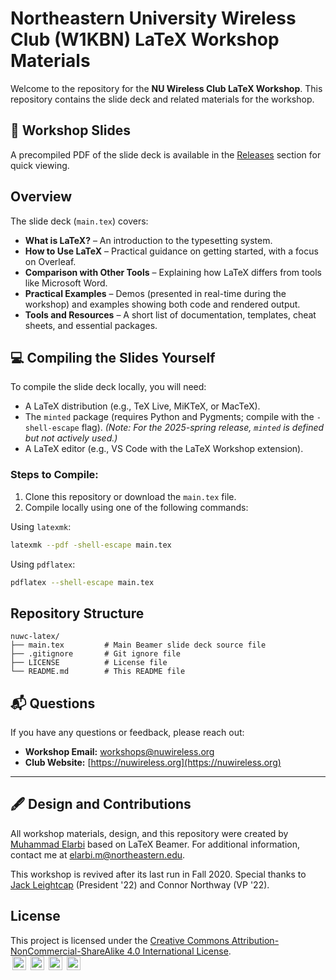 
# Northeastern University Wireless Club (W1KBN) LaTeX Workshop Materials

Welcome to the repository for the **NU Wireless Club LaTeX Workshop**. This repository contains the slide deck and related materials for the workshop.

## 📄 Workshop Slides
A precompiled PDF of the slide deck is available in the [Releases](https://github.com/melarb/nuwc-latex/releases) section for quick viewing.

## Overview

The slide deck (`main.tex`) covers:
- **What is LaTeX?** – An introduction to the typesetting system.
- **How to Use LaTeX** – Practical guidance on getting started, with a focus on Overleaf.
- **Comparison with Other Tools** – Explaining how LaTeX differs from tools like Microsoft Word.
- **Practical Examples** – Demos (presented in real-time during the workshop) and examples showing both code and rendered output.
- **Tools and Resources** – A short list of documentation, templates, cheat sheets, and essential packages.

## 💻 Compiling the Slides Yourself

To compile the slide deck locally, you will need:
- A LaTeX distribution (e.g., TeX Live, MiKTeX, or MacTeX).
- The `minted` package (requires Python and Pygments; compile with the `-shell-escape` flag). *(Note: For the 2025-spring release, `minted` is defined but not actively used.)*
- A LaTeX editor (e.g., VS Code with the LaTeX Workshop extension).

### Steps to Compile:
1. Clone this repository or download the `main.tex` file.
2. Compile locally using one of the following commands:

Using `latexmk`:
```bash
latexmk --pdf -shell-escape main.tex
```

Using `pdflatex`:
```bash
pdflatex --shell-escape main.tex
```

## Repository Structure
```
nuwc-latex/
├── main.tex         # Main Beamer slide deck source file
├── .gitignore       # Git ignore file
├── LICENSE          # License file
└── README.md        # This README file
```

## 📬 Questions

If you have any questions or feedback, please reach out:
- **Workshop Email:** [workshops@nuwireless.org](mailto:workshops@nuwireless.org)
- **Club Website:** [https://nuwireless.org](https://nuwireless.org)

---

## 🖋 Design and Contributions

All workshop materials, design, and this repository were created by [Muhammad Elarbi](https://melarbi.com) based on LaTeX Beamer. For additional information, contact me at [elarbi.m@northeastern.edu](mailto:elarbi.m@northeastern.edu).

This workshop is revived after its last run in Fall 2020. Special thanks to [Jack Leightcap](https://jack.leightcap.com/) (President '22) and Connor Northway (VP '22).

## License

This project is licensed under the [Creative Commons Attribution-NonCommercial-ShareAlike 4.0 International License](https://creativecommons.org/licenses/by-nc-sa/4.0/).  
<img style="height:22px!important;margin-left:3px;vertical-align:text-bottom;" src="https://mirrors.creativecommons.org/presskit/icons/cc.svg?ref=chooser-v1" alt="">
<img style="height:22px!important;margin-left:3px;vertical-align:text-bottom;" src="https://mirrors.creativecommons.org/presskit/icons/by.svg?ref=chooser-v1" alt="">
<img style="height:22px!important;margin-left:3px;vertical-align:text-bottom;" src="https://mirrors.creativecommons.org/presskit/icons/nc.svg?ref=chooser-v1" alt="">
<img style="height:22px!important;margin-left:3px;vertical-align:text-bottom;" src="https://mirrors.creativecommons.org/presskit/icons/sa.svg?ref=chooser-v1" alt="">